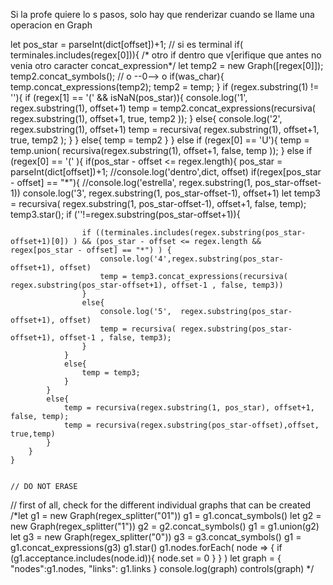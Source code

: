 Si la profe quiere lo s pasos, solo hay que renderizar cuando se llame una operacion en Graph

let pos_star = parseInt(dict[offset])+1;
    // si es terminal 
    if( terminales.includes(regex[0])){
        /* otro if dentro que v[erifique que antes no venia otro caracter concat_expression*/
        let temp2 = new Graph([regex[0]]);
        temp2.concat_symbols(); // o --0--> o
        if(was_char){
            temp.concat_expressions(temp2);
            temp2 = temp;
        }
        if (regex.substring(1) != ''){
            if (regex[1] == '(' && isNaN(pos_star)){
                console.log('1',  regex.substring(1), offset+1)
                temp = temp2.concat_expressions(recursiva( regex.substring(1), offset+1, true, temp2 ));
            }
            else{
                console.log('2',  regex.substring(1), offset+1)
                temp = recursiva( regex.substring(1), offset+1, true, temp2 );
            }
        }
        else{
            temp = temp2
        }
    } 
    else if (regex[0] == 'U'){
        temp = temp.union( recursiva(regex.substring(1), offset+1, false, temp ));
    }
    else if (regex[0] == '(' ){
        if(pos_star - offset <= regex.length){
            pos_star = parseInt(dict[offset])+1;
            //console.log('dentro',dict, offset)
            if(regex[pos_star - offset] == "*"){
                //console.log('estrella', regex.substring(1, pos_star-offset-1))
                console.log('3',  regex.substring(1,  pos_star-offset-1), offset+1)
                let temp3 = recursiva( regex.substring(1, pos_star-offset-1), offset+1, false, temp);
                temp3.star();
                if (''!=regex.substring(pos_star-offset+1)){
                    
                    if ((terminales.includes(regex.substring(pos_star-offset+1)[0]) ) && (pos_star - offset <= regex.length && regex[pos_star - offset] == "*") ) {
                        console.log('4',regex.substring(pos_star-offset+1), offset)
                        temp = temp3.concat_expressions(recursiva( regex.substring(pos_star-offset+1), offset-1 , false, temp3))
                    }
                    else{
                        console.log('5',  regex.substring(pos_star-offset+1), offset)
                        temp = recursiva( regex.substring(pos_star-offset+1), offset-1 , false, temp3);
                    }
                }
                else{
                    temp = temp3;
                }
            }
            else{
                temp = recursiva(regex.substring(1, pos_star), offset+1, false, temp);
                temp = recursiva(regex.substring(pos_star-offset),offset, true,temp)
            }
        }
    }


    // DO NOT ERASE
// first of all, check for the different individual graphs that can be created
    /*let g1 = new Graph(regex_splitter("01"))
    g1 = g1.concat_symbols()
    let g2 = new Graph(regex_splitter("1"))
    g2 = g2.concat_symbols()
    g1 = g1.union(g2)
    let g3 = new Graph(regex_splitter("0"))
    g3 = g3.concat_symbols()
    g1 = g1.concat_expressions(g3)
    g1.star()
    g1.nodes.forEach( node => {
        if (g1.acceptance.includes(node.id)){
            node.set = 0
        }
    } )
    let graph = {
        "nodes":g1.nodes,
        "links": g1.links
    }
    console.log(graph)
    controls(graph) */